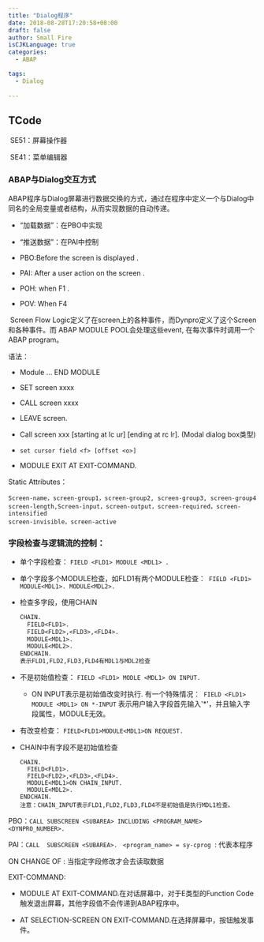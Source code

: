 ```yaml
---
title: "Dialog程序"
date: 2018-08-28T17:20:58+08:00
draft: false
author: Small Fire
isCJKLanguage: true
categories: 
  - ABAP

tags: 
  - Dialog
 
---
```


## TCode

​	SE51：屏幕操作器

​	SE41：菜单编辑器

### ABAP与Dialog交互方式

​	ABAP程序与Dialog屏幕进行数据交换的方式，通过在程序中定义一个与Dialog中同名的全局变量或者结构，从而实现数据的自动传递。

- “加载数据”：在PBO中实现

- “推送数据”：在PAI中控制

- PBO:Before the screen is displayed
  . 

- PAI: After a user action on the screen
  . 

- POH: when F1
  . 

- POV: When F4

​	Screen Flow Logic定义了在screen上的各种事件，而Dynpro定义了这个Screen和各种事件。而 ABAP MODULE POOL会处理这些event, 在每次事件时调用一个ABAP program。

语法：

- Module  ...  END MODULE 

- SET screen xxxx  

- CALL screen xxxx

- 
  LEAVE screen.          

- Call screen xxx   [starting at lc ur]
   [ending at rc lr].   (Modal dialog box类型)

- `set cursor field <f> [offset <o>]  `
- MODULE EXIT AT EXIT-COMMAND.

Static Attributes：

```JS
Screen-name，screen-group1，screen-group2, screen-group3, screen-group4
screen-length,Screen-input，screen-output，screen-required，screen-intensified
screen-invisible，screen-active
```

### 字段检查与逻辑流的控制：

- 单个字段检查： `FIELD <FLD1> MODULE <MDL1> .`

- 单个字段多个MODULE检查，如FLD1有两个MODULE检查：` FIELD <FLD1> MODULE<MDL1>.
  MODULE<MDL2>.`

- 检查多字段，使用CHAIN

  ```JSP
  CHAIN.
    FIELD<FLD1>.
    FIELD<FLD2>,<FLD3>,<FLD4>.
    MODULE<MDL1>.
    MODULE<MDL2>.
  ENDCHAIN.
  表示FLD1,FLD2,FLD3,FLD4有MDL1与MDL2检查
  ```

  

- 不是初始值检查：
  `FIELD <FLD1> MODLE <MDL1> ON INPUT.`
  - ON INPUT表示是初始值改变时执行.
    有一个特殊情况：` FIELD <FLD1> MODULE <MDL1> ON *-INPUT`
    表示用户输入字段首先输入'*'，并且输入字段属性，MODULE无效。

- 有改变检查：
  `FIELD<FLD1>MODULE<MDL1>ON REQUEST.`

- CHAIN中有字段不是初始值检查

  ```JS
  CHAIN.
    FIELD<FLD1>.
    FIELD<FLD2>,<FLD3>,<FLD4>.
    MODULE<MDL1>ON CHAIN_INPUT.
    MODULE<MDL2>.
  ENDCHAIN.
  注意：CHAIN_INPUT表示FLD1,FLD2,FLD3,FLD4不是初始值是执行MDL1检查。
  ```

PBO：`CALL SUBSCREEN <SUBAREA> INCLUDING <PROGRAM_NAME> <DYNPRO_NUMBER>.`

PAI：`CALL  SUBSCREEN <SUBAREA>. `    `<program_name> = sy-cprog `: 代表本程序

ON CHANGE OF : 当指定字段修改才会去读取数据

EXIT-COMMAND:

- MODULE <mod> AT EXIT-COMMAND.在对话屏幕中，对于E类型的Function Code触发退出屏幕，其他字段值不会传递到ABAP程序中。

- AT SELECTION-SCREEN ON EXIT-COMMAND.在选择屏幕中，按钮触发事件。




